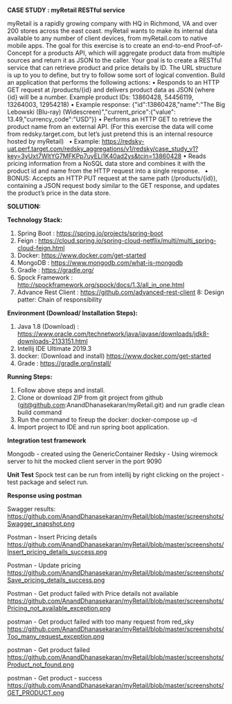 **CASE STUDY : myRetail RESTful service**

myRetail is a rapidly growing company with HQ in Richmond, VA and over 200 stores across the east coast. myRetail wants to make its internal data available to any number of client devices, from myRetail.com to native mobile apps. 
The goal for this exercise is to create an end-to-end Proof-of-Concept for a products API, which will aggregate product data from multiple sources and return it as JSON to the caller. 
Your goal is to create a RESTful service that can retrieve product and price details by ID. The URL structure is up to you to define, but try to follow some sort of logical convention.
Build an application that performs the following actions: 
•	Responds to an HTTP GET request at /products/{id} and delivers product data as JSON (where {id} will be a number. 
Example product IDs: 13860428, 54456119, 13264003, 12954218) 
•	Example response: {"id":13860428,"name":"The Big Lebowski (Blu-ray) (Widescreen)","current_price":{"value": 13.49,"currency_code":"USD"}}
•	Performs an HTTP GET to retrieve the product name from an external API. (For this exercise the data will come from redsky.target.com, but let’s just pretend this is an internal resource hosted by myRetail)  
•	Example: 
https://redsky-uat.perf.target.com/redsky_aggregations/v1/redsky/case_study_v1?key=3yUxt7WltYG7MFKPp7uyELi1K40ad2ys&tcin=13860428
•	Reads pricing information from a NoSQL data store and combines it with the product id and name from the HTTP request into a single response.  
•	BONUS: Accepts an HTTP PUT request at the same path (/products/{id}), containing a JSON request body similar to the GET response, and updates the product’s price in the data store. 

**SOLUTION:**

**Technology Stack:**

1. Spring Boot : https://spring.io/projects/spring-boot
2. Feign : https://cloud.spring.io/spring-cloud-netflix/multi/multi_spring-cloud-feign.html
3. Docker: https://www.docker.com/get-started
4. MongoDB : https://www.mongodb.com/what-is-mongodb
5. Gradle : https://gradle.org/
6. Spock Framework : http://spockframework.org/spock/docs/1.3/all_in_one.html
7. Advance Rest Client : https://github.com/advanced-rest-client
8: Design patter: Chain of responsibility

**Environment (Download/ Installation Steps):**
1. Java 1.8 (Download) : https://www.oracle.com/technetwork/java/javase/downloads/jdk8-downloads-2133151.html
2. Intellij IDE Ultimate 2019.3
3. docker: (Download and install) https://www.docker.com/get-started
4. Grade : https://gradle.org/install/

**Running Steps:**
1. Follow above steps and install.
2. Clone or download ZIP from git project from github (git@github.com:AnandDhanasekaran/myRetail.git) and run gradle clean build command
3. Run the command to fireup the docker: docker-compose up -d
4. Import project to IDE and run spring boot application. 

**Integration test framework**

Mongodb - created using the GenericContainer
Redsky - Using wiremock server to hit the mocked client server in the port 9090

**Unit Test**
Spock test can be run from intellij by right clicking on the project - test package and select run.

**Response using postman**

Swagger results:
https://github.com/AnandDhanasekaran/myRetail/blob/master/screenshots/Swagger_snapshot.png

Postman - Insert Pricing details
https://github.com/AnandDhanasekaran/myRetail/blob/master/screenshots/Insert_pricing_details_success.png

Postman - Update pricing 
https://github.com/AnandDhanasekaran/myRetail/blob/master/screenshots/Save_pricing_details_success.png

Postman - Get product failed with Price details not available
https://github.com/AnandDhanasekaran/myRetail/blob/master/screenshots/Pricing_not_available_exception.png

postman - Get product failed with too many request from red_sky
https://github.com/AnandDhanasekaran/myRetail/blob/master/screenshots/Too_many_request_exception.png

postman - Get product failed
https://github.com/AnandDhanasekaran/myRetail/blob/master/screenshots/Product_not_found.png

postman - Get product - success
https://github.com/AnandDhanasekaran/myRetail/blob/master/screenshots/GET_PRODUCT.png

